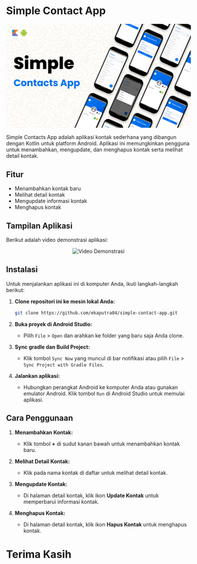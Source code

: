 # Simple Contact App

![Deskripsi](/assets/background.png)

Simple Contacts App adalah aplikasi kontak sederhana yang dibangun dengan Kotlin untuk platform Android. Aplikasi ini memungkinkan pengguna untuk menambahkan, mengupdate, dan menghapus kontak serta melihat detail kontak.

## Fitur

- Menambahkan kontak baru
- Melihat detail kontak
- Mengupdate informasi kontak
- Menghapus kontak

## Tampilan Aplikasi

Berikut adalah video demonstrasi aplikasi:

<div align= "center" width="200px">

![Video Demonstrasi](/assets/demo-contacts-app.gif)

</div>

## Instalasi

Untuk menjalankan aplikasi ini di komputer Anda, ikuti langkah-langkah berikut:

1. **Clone repositori ini ke mesin lokal Anda:**

   ```bash
   git clone https://github.com/ekaputra04/simple-contact-app.git
   ```

2. **Buka proyek di Android Studio:**

   - Pilih `File` > `Open` dan arahkan ke folder yang baru saja Anda clone.

3. **Sync gradle dan Build Project:**

   - Klik tombol `Sync Now` yang muncul di bar notifikasi atau pilih `File` > `Sync Project with Gradle Files`.

4. **Jalankan aplikasi:**

   - Hubungkan perangkat Android ke komputer Anda atau gunakan emulator Android. Klik tombol `Run` di Android Studio untuk memulai aplikasi.

## Cara Penggunaan

1. **Menambahkan Kontak:**

   - Klik tombol **+** di sudut kanan bawah untuk menambahkan kontak baru.

2. **Melihat Detail Kontak:**

   - Klik pada nama kontak di daftar untuk melihat detail kontak.

3. **Mengupdate Kontak:**

   - Di halaman detail kontak, klik ikon **Update Kontak** untuk memperbarui informasi kontak.

4. **Menghapus Kontak:**
   - Di halaman detail kontak, klik ikon **Hapus Kontak** untuk menghapus kontak.

# Terima Kasih
